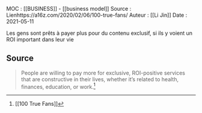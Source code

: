 MOC : [[BUSINESS]] - [[business model]]
Source : Lienhttps://a16z.com/2020/02/06/100-true-fans/
Auteur : [[Li Jin]]
Date : 2021-05-11

Les gens sont prêts à payer plus pour du contenu exclusif, si ils y voient un ROI important dans leur vie

## Source
> People are willing to pay more for exclusive, ROI-positive services that are constructive in their lives, whether it’s related to health, finances, education, or work.[^1]

[^1]: [[100 True Fans]]
